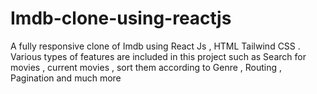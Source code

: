 # Imdb-clone-using-reactjs
A fully responsive clone of Imdb using  React Js , HTML Tailwind CSS . Various types of features are included in this project such as Search for movies , current movies , sort them according to Genre , Routing , Pagination and much more
